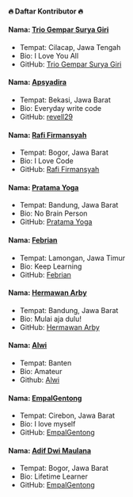 #### 🔥 Daftar Kontributor 🔥

#### Nama: [Trio Gempar Surya Giri](https://github.com/triogempar)

- Tempat: Cilacap, Jawa Tengah
- Bio: I Love You All
- GitHub: [Trio Gempar Surya Giri](https://github.com/triogempar)

#### Nama: [Apsyadira](https://github.com/revell29)
- Tempat: Bekasi, Jawa Barat
- Bio: Everyday write code
- GitHub: [revell29](https://github.com/revell29)

#### Nama: [Rafi Firmansyah](https://github.com/rafifirmansyah)
- Tempat: Bogor, Jawa Barat
- Bio: I Love Code
- GitHub: [Rafi Firmansyah](https://github.com/rafifirmansyah)

#### Nama: [Pratama Yoga](https://github.com/evanezcent)
- Tempat: Bandung, Jawa Barat
- Bio: No Brain Person
- GitHub: [Pratama Yoga](https://github.com/evanezcent)

#### Nama: [Febrian](https://github.com/febriandev)
- Tempat: Lamongan, Jawa Timur
- Bio: Keep Learning
- GitHub: [Febrian](https://github.com/febriandev)

#### Nama: [Hermawan Arby](https://github.com/hermawanarby)
- Tempat: Bandung, Jawa Barat
- Bio: Mulai aja dulu!
- GitHub: [Hermawan Arby](https://github.com/hermawanarby)

#### Nama: [Alwi](https://github.com/wishihab)
- Tempat: Banten
- Bio: Amateur
- Github: [Alwi](https://github.com/wishihab)

#### Nama: [EmpalGentong](https://github.com/EmpalGentong)
- Tempat: Cirebon, Jawa Barat
- Bio: I love myself
- GitHub: [EmpalGentong](https://github.com/EmpalGentong)

#### Nama: [Adif Dwi Maulana](https://github.com/adifdwimaulana)
- Tempat: Bogor, Jawa Barat
- Bio: Lifetime Learner
- GitHub: [EmpalGentong](https://github.com/adifdwimaulana)

